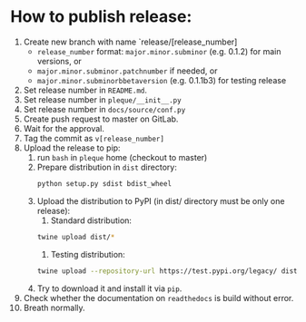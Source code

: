 # How to publish release:

1. Create new branch with name `release/[release_number]
    - `release_number` format: `major.minor.subminor` (e.g. 0.1.2) for main versions, or
    - `major.minor.subminor.patchnumber` if needed, or
    - `major.minor.subminorbbetaversion` (e.g. 0.1.1b3) for testing release 
1. Set release number in `README.md`.
1. Set release number in `pleque/__init__.py`
1. Set release number in `docs/source/conf.py`
1. Create push request to master on GitLab.
1. Wait for the approval.
1. Tag the commit as `v[release_number]`
1. Upload the release to pip: 
    1. run `bash` in `pleque` home (checkout to master)
    1. Prepare distribution in `dist` directory:
        ```bash
        python setup.py sdist bdist_wheel 
        ```  
    1. Upload the distribution to PyPI (in dist/ directory must be only one release):
        1. Standard distribution:
        ```bash
        twine upload dist/*
        ```
        1. Testing distribution:
        ```bash
        twine upload --repository-url https://test.pypi.org/legacy/ dist/*
        ```
    1. Try to download it and install it via `pip`.
1. Check whether the documentation on `readthedocs` is build without error. 
1. Breath normally. 
